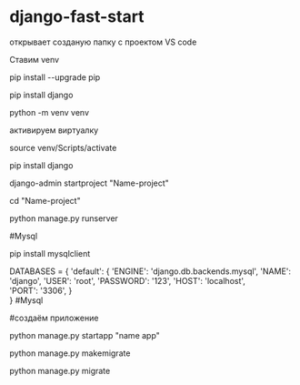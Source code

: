# django-fast-start

открывает созданую папку с проектом VS code

Ставим venv

pip install --upgrade pip

pip install django

python -m venv venv

активируем виртуалку

source venv/Scripts/activate

pip install django

django-admin startproject "Name-project"

cd "Name-project"

python manage.py runserver

#Mysql

pip install mysqlclient

DATABASES = {
    'default': {
        'ENGINE': 'django.db.backends.mysql', 
        'NAME': 'django',
        'USER': 'root',
        'PASSWORD': '123',
        'HOST': 'localhost',   
        'PORT': '3306',
    }    
}
#Mysql

#создаём приложение 

python manage.py startapp "name app"

python manage.py makemigrate

python manage.py migrate
